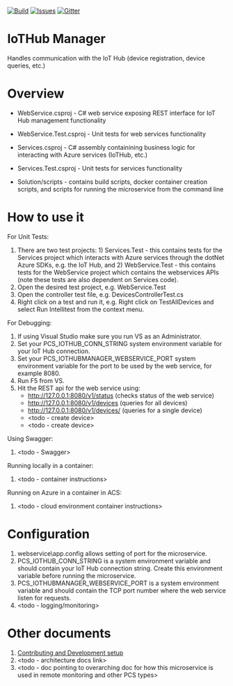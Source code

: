 [![Build][build-badge]][build-url]
[![Issues][issues-badge]][issues-url]
[![Gitter][gitter-badge]][gitter-url]

IoTHub Manager
=====================

Handles communication with the IoT Hub (device registration, device queries, etc.)

Overview
========

* WebService.csproj - C# web service exposing REST interface for IoT Hub management functionality
* WebService.Test.csproj - Unit tests for web services functionality

* Services.csproj - C# assembly containining business logic for interacting with Azure services (IoTHub, etc.)
* Services.Test.csproj - Unit tests for services functionality

* Solution/scripts - contains build scripts, docker container creation scripts, and scripts for running the microservice from the command line

How to use it
=============

For Unit Tests:
1. There are two test projects: 1) Services.Test - this contains tests for the Services project which interacts
with Azure services through the dotNet Azure SDKs, e.g. the IoT Hub, and 2) WebService.Test - this contains tests
for the WebService project which contains the webservices APIs (note these tests are also dependent on Services code).
2. Open the desired test project, e.g. WebService.Test
3. Open the controller test file, e.g. DevicesControllerTest.cs
4. Right click on a test and run it, e.g. Right click on TestAllDevices and select Run Intellitest from the context menu.

For Debugging:
1. If using Visual Studio make sure you run VS as an Administrator.
2. Set your PCS_IOTHUB_CONN_STRING system environment variable for your IoT Hub connection.
3. Set your PCS_IOTHUBMANAGER_WEBSERVICE_PORT system environment variable for the port to be used by the web service, for example 8080.
3. Run F5 from VS.
4. Hit the REST api for the web service using:
	* http://127.0.0.1:8080/v1/status (checks status of the web service)
	* http://127.0.0.1:8080/v1/devices (queries for all devices)
	* http://127.0.0.1:8080/v1/devices/<yourindividualdevice> (queries for a single device)
	* <todo - create device>
	* <todo - create device>

Using Swagger:
1. <todo - Swagger>

Running locally in a container:
1. <todo - container instructions>

Running on Azure in a container in ACS:
1. <todo - cloud environment container instructions>
			
Configuration
=============

1. webservice\app.config allows setting of port for the microservice.
2. PCS_IOTHUB_CONN_STRING is a system environment variable and should contain your IoT Hub connection string.
   Create this environment variable before running the microservice.
3. PCS_IOTHUBMANAGER_WEBSERVICE_PORT is a system environment variable and should contain the TCP port number where the web service listen for requests.
4. <todo - logging/monitoring>

Other documents
===============

1. [Contributing and Development setup](CONTRIBUTING.md)
2. <todo - architecture docs link>
3. <todo - doc pointing to overarching doc for how this microservice is used in remote monitoring and other PCS types>


[build-badge]: https://img.shields.io/travis/Azure/iothub-manager-dotnet.svg
[build-url]: https://travis-ci.org/Azure/iothub-manager-dotnet
[issues-badge]: https://img.shields.io/github/issues/azure/iothub-manager-dotnet.svg
[issues-url]: https://github.com/Azure/iothub-manager-dotnet/issues
[gitter-badge]: https://img.shields.io/gitter/room/azure/iot-pcs.js.svg
[gitter-url]: https://gitter.im/azure/iot-pcs
